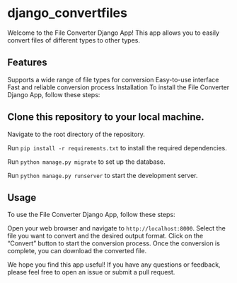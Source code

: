 # django_convertfiles

Welcome to the File Converter Django App! This app allows you to easily convert files of different types to other types.

## Features
Supports a wide range of file types for conversion
Easy-to-use interface
Fast and reliable conversion process
Installation
To install the File Converter Django App, follow these steps:

## Clone this repository to your local machine.
Navigate to the root directory of the repository.

Run `pip install -r requirements.txt`  to install the required dependencies.

Run `python manage.py migrate` to set up the database.

Run `python manage.py runserver` to start the development server.

## Usage
To use the File Converter Django App, follow these steps:

Open your web browser and navigate to `http://localhost:8000`.
Select the file you want to convert and the desired output format.
Click on the “Convert” button to start the conversion process.
Once the conversion is complete, you can download the converted file.

We hope you find this app useful! If you have any questions or feedback, please feel free to open an issue or submit a pull request.